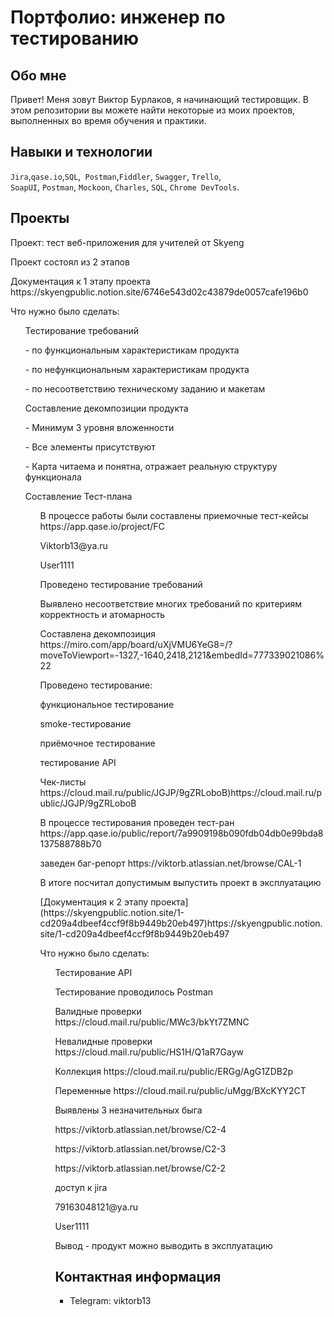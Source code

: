 # Портфолио: инженер по тестированию
  ## Обо мне
Привет! Меня зовут Виктор Бурлаков, я начинающий тестировщик.
В этом репозитории вы можете найти некоторые из моих проектов, выполненных во время обучения и практики.
<br>

## Навыки и технологии
``Jira``,``qase.io``,``SQL``,`` Postman``,``Fiddler``, ``Swagger``, ``Trello``, <br>
``SoapUI``, ``Postman``, ``Mockoon``, ``Charles``, ``SQL``, ``Chrome DevTools``.

## Проекты

<p> Проект: тест веб-приложения для учителей от Skyeng</p>
<p> Проект состоял из 2 этапов <p> 

<p> Документация к 1 этапу проекта https://skyengpublic.notion.site/6746e543d02c43879de0057cafe196b0</p>
<p>Что нужно было сделать:<p>
<ol>
  
  <p>Тестирование требований<p>

<p>- по функциональным характеристикам продукта<p>
<p>- по нефункциональным характеристикам продукта<p>
<p>- по несоответствию техническому заданию и макетам<p>
  
  <p>Составление декомпозиции продукта<p>
<p>- Минимум 3 уровня вложенности<p>
<p>- Все элементы присутствуют<p>
<p>- Карта читаема и понятна, отражает реальную структуру функционала<p>

 <p>Составление Тест-плана<p>
<ol>

  <p>В процессе работы были составлены приемочные тест-кейсы https://app.qase.io/project/FC<p>
<p>Viktorb13@ya.ru<p>
<p>User1111<p>

<p>Проведено тестирование требований<p>
<p>Выявлено несоответствие многих требований по критериям корректность и атомарность<p>
<p>Составлена декомпозиция https://miro.com/app/board/uXjVMU6YeG8=/?moveToViewport=-1327,-1640,2418,2121&embedId=777339021086%22<p>
<p>Проведено тестирование:<p>
<p>функциональное тестирование<p>
<p>smoke-тестирование<p>
<p>приёмочное тестирование<p>
<p>тестирование API<p>

<p>Чек-листы https://cloud.mail.ru/public/JGJP/9gZRLoboB)https://cloud.mail.ru/public/JGJP/9gZRLoboB <p>

<p>В процессе тестирования проведен тест-ран https://app.qase.io/public/report/7a9909198b090fdb04db0e99bda8137588788b70<p>
<p>заведен баг-репорт https://viktorb.atlassian.net/browse/CAL-1<p>
<p>В итоге посчитал допустимым выпустить проект в эксплуатацию<p>

<p> [Документация к 2 этапу проекта](https://skyengpublic.notion.site/1-cd209a4dbeef4ccf9f8b9449b20eb497)https://skyengpublic.notion.site/1-cd209a4dbeef4ccf9f8b9449b20eb497</p>

<p>Что нужно было сделать:<p>
<ol>
  
  <p>Тестирование API<p>
<p>Тестирование проводилось Postman<p>
<p>Валидные проверки https://cloud.mail.ru/public/MWc3/bkYt7ZMNC<p>
<p>Невалидные проверки https://cloud.mail.ru/public/HS1H/Q1aR7Gayw<p>
<p>Коллекция https://cloud.mail.ru/public/ERGg/AgG1ZDB2p<p>
<p>Переменные https://cloud.mail.ru/public/uMgg/BXcKYY2CT<p>

<p>Выявлены 3 незначительных быга<p>
<p>https://viktorb.atlassian.net/browse/C2-4<p>
<p>https://viktorb.atlassian.net/browse/C2-3<p>
<p>https://viktorb.atlassian.net/browse/C2-2<p>

<p>доступ к jira<p>
<p>79163048121@ya.ru<p>
<p>User1111<p>

<p>Вывод - продукт можно выводить в эксплуатацию<p>

## Контактная информация
- Telegram: viktorb13

